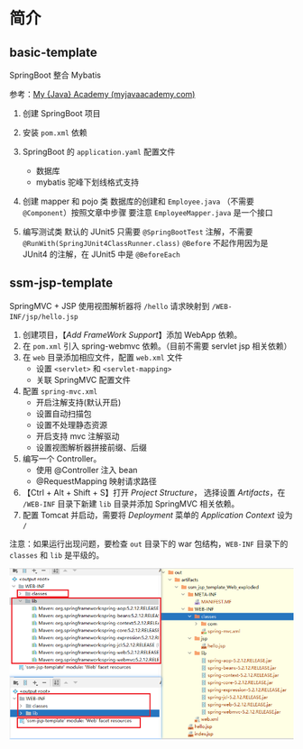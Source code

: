 # 简介

## basic-template

SpringBoot 整合 Mybatis

参考：[My {Java} Academy (myjavaacademy.com)](https://myjavaacademy.com/spring-mybatis-integration-and-junit-testing-using-springs-embedded-database/)

1. 创建 SpringBoot 项目
2. 安装 `pom.xml` 依赖
3. SpringBoot 的 `application.yaml` 配置文件

   - 数据库
   - mybatis 驼峰下划线格式支持

4. 创建 mapper 和 pojo 类
数据库的创建和 `Employee.java` （不需要 `@Component`）按照文章中步骤
要注意 `EmployeeMapper.java` 是一个接口
5. 编写测试类
默认的 JUnit5 只需要 `@SpringBootTest` 注解，不需要 `@RunWith(SpringJUnit4ClassRunner.class)`
`@Before` 不起作用因为是 JUnit4 的注解，在 JUnit5 中是 `@BeforeEach`


## ssm-jsp-template

SpringMVC + JSP 使用视图解析器将 `/hello` 请求映射到 `/WEB-INF/jsp/hello.jsp`

1. 创建项目，【*Add FrameWork Support*】添加 WebApp 依赖。
2. 在 `pom.xml` 引入 spring-webmvc 依赖。（目前不需要 servlet jsp 相关依赖）
3. 在 `web` 目录添加相应文件，配置 `web.xml` 文件
   - 设置 `<servlet>` 和 `<servlet-mapping>`
   - 关联 SpringMVC 配置文件
4. 配置 `spring-mvc.xml`
   - 开启注解支持(默认开启)
   - 设置自动扫描包
   - 设置不处理静态资源
   - 开启支持 mvc 注解驱动
   - 设置视图解析器拼接前缀、后缀
5. 编写一个 Controller。 
   - 使用 @Controller 注入 bean
   - @RequestMapping 映射请求路径
6. 【Ctrl + Alt + Shift + S】打开 *Project Structure*， 选择设置 *Artifacts*，在 `/WEB-INF` 目录下新建 `lib` 目录并添加 SpringMVC 相关依赖。
7. 配置 Tomcat 并启动，需要将 *Deployment* 菜单的 *Application Context* 设为 `/`

注意：如果运行出现问题，要检查 `out` 目录下的 war 包结构，`WEB-INF` 目录下的 `classes` 和 `lib` 是平级的。

![image](./README.assets/202209271539638.png)